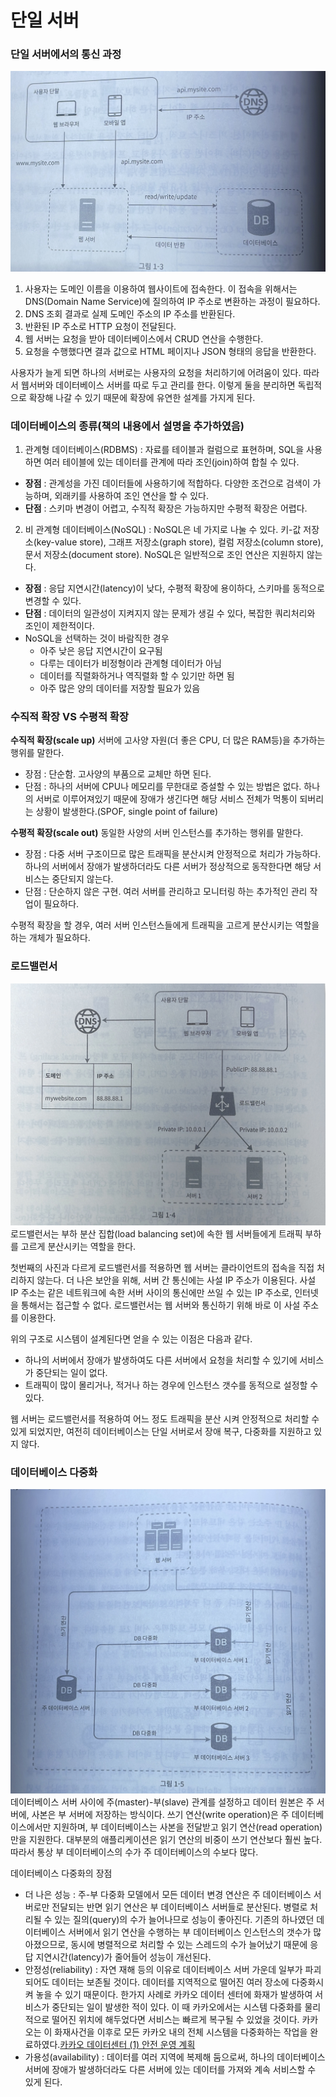 # 단일 서버


### 단일 서버에서의 통신 과정 

![](IMG_7114.jpeg)

1. 사용자는 도메인 이름을 이용하여 웹사이트에 접속한다. 이 접속을 위해서는 DNS(Domain Name Service)에 질의하여 IP 주소로 변환하는 과정이 필요하다.
2. DNS 조회 결과로 실제 도메인 주소의 IP 주소를 반환된다. 
3. 반환된 IP 주소로 HTTP 요청이 전달된다.
4. 웹 서버는 요청을 받아 데이터베이스에서 CRUD 연산을 수행한다.
5. 요청을 수행했다면 결과 값으로 HTML 페이지나 JSON 형태의 응답을 반환한다.

사용자가 늘게 되면 하나의 서버로는 사용자의 요청을 처리하기에 어려움이 있다. 따라서 웹서버와 데이터베이스 서버를 따로 두고 관리를 한다. 이렇게 둘을 분리하면 독립적으로 확장해 나갈 수 있기 때문에 확장에 유연한 설계를 가지게 된다.

### 데이터베이스의 종류(책의 내용에서 설명을 추가하였음)
1. 관계형 데이터베이스(RDBMS) : 자료를 테이블과 컬럼으로 표현하며, SQL을 사용하면 여러 테이블에 있는 데이터를 관계에 따라 조인(join)하여 합칠 수 있다.
- **장점** : 관계성을 가진 데이터들에 사용하기에 적합하다. 다양한 조건으로 검색이 가능하며, 외래키를 사용하여 조인 연산을 할 수 있다.
- **단점** : 스키마 변경이 어렵고, 수직적 확장은 가능하지만 수평적 확장은 어렵다.

2. 비 관계형 데이터베이스(NoSQL) : NoSQL은 네 가지로 나눌 수 있다. 키-값 저장소(key-value store), 그래프 저장소(graph store), 컬럼 저장소(column store), 문서 저장소(document store). NoSQL은 일반적으로 조인 연산은 지원하지 않는다.
- **장점** : 응답 지연시간(latency)이 낮다, 수평적 확장에 용이하다, 스키마를 동적으로 변경할 수 있다.
- **단점** : 데이터의 일관성이 지켜지지 않는 문제가 생길 수 있다, 복잡한 쿼리처리와 조인이 제한적이다.
- NoSQL을 선택하는 것이 바람직한 경우
  - 아주 낮은 응답 지연시간이 요구됨
  - 다루는 데이터가 비정형이라 관계형 데이터가 아님
  - 데이터를 직렬화하거나 역직렬화 할 수 있기만 하면 됨
  - 아주 많은 양의 데이터를 저장할 필요가 있음

### 수직적 확장 VS 수평적 확장

**수직적 확장(scale up)**
서버에 고사양 자원(더 좋은 CPU, 더 많은 RAM등)을 추가하는 행위를 말한다.
- 장점 : 단순함. 고사양의 부품으로 교체만 하면 된다.
- 단점 : 하나의 서버에 CPU나 메모리를 무한대로 증설할 수 있는 방법은 없다. 하나의 서버로 이루어져있기 때문에 장애가 생긴다면 해당 서비스 전체가 먹통이 되버리는 상황이 발생한다.(SPOF, single point of failure)

**수평적 확장(scale out)**
동일한 사양의 서버 인스턴스를 추가하는 행위를 말한다.
- 장점 : 다중 서버 구조이므로 많은 트래픽을 분산시켜 안정적으로 처리가 가능하다. 하나의 서버에서 장애가 발생하더라도 다른 서버가 정상적으로 동작한다면 해당 서비스는 중단되지 않는다.
- 단점 : 단순하지 않은 구현. 여러 서버를 관리하고 모니터링 하는 추가적인 관리 작업이 필요하다.

수평적 확장을 할 경우, 여러 서버 인스턴스들에게 트래픽을 고르게 분산시키는 역할을 하는 개체가 필요하다.

### 로드밸런서
![](IMG_7115.jpeg)
로드밸런서는 부하 분산 집합(load balancing set)에 속한 웹 서버들에게 트래픽 부하를 고르게 분산시키는 역할을 한다.

첫번째의 사진과 다르게 로드밸런서를 적용하면 웹 서버는 클라이언트의 접속을 직접 처리하지 않는다. 더 나은 보안을 위해, 서버 간 통신에는 사설 IP 주소가 이용된다. 사설 IP 주소는 같은 네트워크에 속한 서버 사이의 통신에만 쓰일 수 있는 IP 주소로, 인터넷을 통해서는 접근할 수 없다. 로드밸런서는 웹 서버와 통신하기 위해 바로 이 사설 주소를 이용한다.

위의 구조로 시스템이 설계된다면 얻을 수 있는 이점은 다음과 같다.
- 하나의 서버에서 장애가 발생하여도 다른 서버에서 요청을 처리할 수 있기에 서비스가 중단되는 일이 없다.
- 트래픽이 많이 몰리거나, 적거나 하는 경우에 인스턴스 갯수를 동적으로 설정할 수 있다.

웹 서버는 로드밸런서를 적용하여 어느 정도 트래픽을 분산 시켜 안정적으로 처리할 수 있게 되었지만, 여전히 데이터베이스는 단일 서버로서 장애 복구, 다중화를 지원하고 있지 않다.

### 데이터베이스 다중화
![](IMG_7119.jpeg)
데이터베이스 서버 사이에 주(master)-부(slave) 관계를 설정하고 데이터 원본은 주 서버에, 사본은 부 서버에 저장하는 방식이다.
쓰기 연산(write operation)은 주 데이터베이스에서만 지원하며, 부 데이터베이스는 사본을 전달받고 읽기 연산(read operation)만을 지원한다.
대부분의 애플리케이션은 읽기 연산의 비중이 쓰기 연산보다 훨씬 높다. 따라서 통상 부 데이터베이스의 수가 주 데이터베이스의 수보다 많다.

데이터베이스 다중화의 장점
- 더 나은 성능 : 주-부 다중화 모델에서 모든 데이터 변경 연산은 주 데이터베이스 서버로만 전달되는 반면 읽기 연산은 부 데이터베이스 서버들로 분산된다. 병렬로 처리될 수 있는 질의(query)의 수가 늘어나므로 성능이 좋아진다. 기존의 하나였던 데이터베이스 서버에서 읽기 연산을 수행하는 부 데이터베이스 인스턴스의 갯수가 많아졌으므로, 동시에 병렬적으로 처리할 수 있는 스레드의 수가 늘어났기 때문에 응답 지연시간(latency)가 줄어들어 성능이 개선된다.
- 안정성(reliability) : 자연 재해 등의 이유로 데이터베이스 서버 가운데 일부가 파괴되어도 데이터는 보존될 것이다. 데이터를 지역적으로 떨어진 여러 장소에 다중화시켜 놓을 수 있기 때문이다. 한가지 사례로 카카오 데이터 센터에 화재가 발생하여 서비스가 중단되는 일이 발생한 적이 있다. 이 때 카카오에서는 시스템 다중화를 물리적으로 떨어진 위치에 해두었다면 서비스는 빠르게 복구될 수 있었을 것이다. 카카오는 이 화재사건을 이후로  모든 카카오 내의 전체 시스템을 다중화하는 작업을 완료하였다.[카카오 데이터센터 \(1\) 안전 운영 계획](https://www.kakaocorp.com/page/detail/10859)
- 가용성(availability) : 데이터를 여러 지역에 복제해 둠으로써, 하나의 데이터베이스 서버에 장애가 발생하더라도 다른 서버에 있는 데이터를 가져와 계속 서비스할 수 있게 된다.


